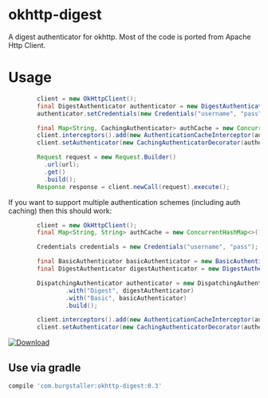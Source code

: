 # okhttp-digest
A digest authenticator for okhttp. Most of the code is 
ported from Apache Http Client.

# Usage

```java
        client = new OkHttpClient();
        final DigestAuthenticator authenticator = new DigestAuthenticator();
        authenticator.setCredentials(new Credentials("username", "pass"));

        final Map<String, CachingAuthenticator> authCache = new ConcurrentHashMap<>();
        client.interceptors().add(new AuthenticationCacheInterceptor(authCache));
        client.setAuthenticator(new CachingAuthenticatorDecorator(authenticator, authCache));

        Request request = new Request.Builder()
          .url(url);
          .get()
          .build();
        Response response = client.newCall(request).execute();
```

If you want to support multiple authentication schemes (including auth caching) then this should
work:

```java
        client = new OkHttpClient();
        final Map<String, String> authCache = new ConcurrentHashMap<>();

        Credentials credentials = new Credentials("username", "pass");

        final BasicAuthenticator basicAuthenticator = new BasicAuthenticator(credentials);
        final DigestAuthenticator digestAuthenticator = new DigestAuthenticator(credentials);

        DispatchingAuthenticator authenticator = new DispatchingAuthenticator.Builder()
                .with("Digest", digestAuthenticator)
                .with("Basic", basicAuthenticator)
                .build();

        client.interceptors().add(new AuthenticationCacheInterceptor(authCache));
        client.setAuthenticator(new CachingAuthenticatorDecorator(authenticator, authCache));
```

[ ![Download](https://api.bintray.com/packages/rburgst/android/okhttp-digest/images/download.svg) ](https://bintray.com/rburgst/android/okhttp-digest/_latestVersion)

## Use via gradle

```groovy
compile 'com.burgstaller:okhttp-digest:0.3'
```